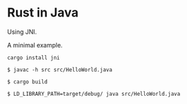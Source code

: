 # Rust in Java

Using JNI.

A minimal example.

```
cargo install jni
```

```
$ javac -h src src/HelloWorld.java
```

```
$ cargo build
```

```
$ LD_LIBRARY_PATH=target/debug/ java src/HelloWorld.java
```
